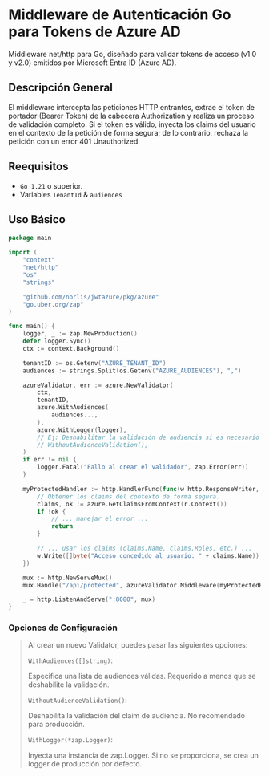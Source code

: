# Middleware de Autenticación Go para Tokens de Azure AD


Middleware net/http para Go, diseñado para validar tokens de acceso (v1.0 y v2.0) emitidos por Microsoft Entra ID (Azure AD). 


## Descripción General
El middleware intercepta las peticiones HTTP entrantes, extrae el token de portador (Bearer Token) de la cabecera Authorization y realiza un proceso de validación completo. Si el token es válido, inyecta los claims del usuario en el contexto de la petición de forma segura; de lo contrario, rechaza la petición con un error 401 Unauthorized.

## Reequisitos
- `Go 1.21` o superior.
- Variables `TenantId` & `audiences`

## Uso Básico

```go
package main

import (
	"context"
	"net/http"
	"os"
	"strings"

	"github.com/norlis/jwtazure/pkg/azure"
	"go.uber.org/zap"
)

func main() {
	logger, _ := zap.NewProduction()
	defer logger.Sync()
	ctx := context.Background()

	tenantID := os.Getenv("AZURE_TENANT_ID")
	audiences := strings.Split(os.Getenv("AZURE_AUDIENCES"), ",")

	azureValidator, err := azure.NewValidator(
		ctx,
		tenantID,
		azure.WithAudiences(
			audiences...,
		),
		azure.WithLogger(logger),
		// Ej: Deshabilitar la validación de audiencia si es necesario
		// WithoutAudienceValidation(),
	)
	if err != nil {
		logger.Fatal("Fallo al crear el validador", zap.Error(err))
	}

	myProtectedHandler := http.HandlerFunc(func(w http.ResponseWriter, r *http.Request) {
		// Obtener los claims del contexto de forma segura.
		claims, ok := azure.GetClaimsFromContext(r.Context())
		if !ok {
			// ... manejar el error ...
			return
		}

		// ... usar los claims (claims.Name, claims.Roles, etc.) ...
		w.Write([]byte("Acceso concedido al usuario: " + claims.Name))
	})

	mux := http.NewServeMux()
	mux.Handle("/api/protected", azureValidator.Middleware(myProtectedHandler))

	_ = http.ListenAndServe(":8080", mux)
}

```

### Opciones de Configuración
> Al crear un nuevo Validator, puedes pasar las siguientes opciones:
> 
> `WithAudiences([]string)`: 
> 
> Especifica una lista de audiences válidas. Requerido a menos que se deshabilite la validación.
>
> `WithoutAudienceValidation()`: 
> 
> Deshabilita la validación del claim de audiencia. No recomendado para producción.
>
> `WithLogger(*zap.Logger)`: 
> 
> Inyecta una instancia de zap.Logger. Si no se proporciona, se crea un logger de producción por defecto.